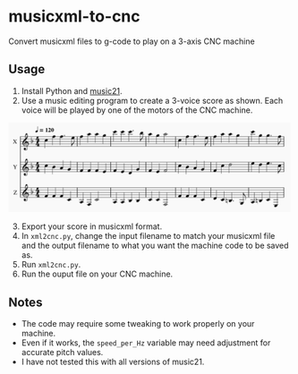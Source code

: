 # musicxml-to-cnc
Convert musicxml files to g-code to play on a 3-axis CNC machine

## Usage
1. Install Python and [music21](https://www.music21.org/music21docs/). 
2. Use a music editing program to create a 3-voice score as shown. Each voice will be played by one of the motors of the CNC machine.

![Example score](Example/image.png)

3. Export your score in musicxml format.
4. In `xml2cnc.py`, change the input filename to match your musicxml file and the output filename to what you want the machine code to be saved as.
5. Run `xml2cnc.py`.
6. Run the ouput file on your CNC machine.

## Notes
* The code may require some tweaking to work properly on your machine.
* Even if it works, the `speed_per_Hz` variable may need adjustment for accurate pitch values.
* I have not tested this with all versions of music21.

